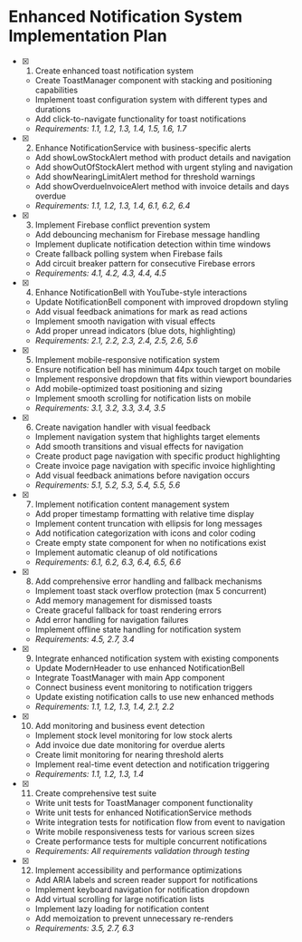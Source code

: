 # Enhanced Notification System Implementation Plan

- [x] 1. Create enhanced toast notification system


  - Create ToastManager component with stacking and positioning capabilities
  - Implement toast configuration system with different types and durations
  - Add click-to-navigate functionality for toast notifications
  - _Requirements: 1.1, 1.2, 1.3, 1.4, 1.5, 1.6, 1.7_

- [x] 2. Enhance NotificationService with business-specific alerts


  - Add showLowStockAlert method with product details and navigation
  - Add showOutOfStockAlert method with urgent styling and navigation
  - Add showNearingLimitAlert method for threshold warnings
  - Add showOverdueInvoiceAlert method with invoice details and days overdue
  - _Requirements: 1.1, 1.2, 1.3, 1.4, 6.1, 6.2, 6.4_

- [x] 3. Implement Firebase conflict prevention system


  - Add debouncing mechanism for Firebase message handling
  - Implement duplicate notification detection within time windows
  - Create fallback polling system when Firebase fails
  - Add circuit breaker pattern for consecutive Firebase errors
  - _Requirements: 4.1, 4.2, 4.3, 4.4, 4.5_

- [x] 4. Enhance NotificationBell with YouTube-style interactions


  - Update NotificationBell component with improved dropdown styling
  - Add visual feedback animations for mark as read actions
  - Implement smooth navigation with visual effects
  - Add proper unread indicators (blue dots, highlighting)
  - _Requirements: 2.1, 2.2, 2.3, 2.4, 2.5, 2.6, 5.6_



- [x] 5. Implement mobile-responsive notification system


  - Ensure notification bell has minimum 44px touch target on mobile
  - Implement responsive dropdown that fits within viewport boundaries
  - Add mobile-optimized toast positioning and sizing
  - Implement smooth scrolling for notification lists on mobile
  - _Requirements: 3.1, 3.2, 3.3, 3.4, 3.5_

- [x] 6. Create navigation handler with visual feedback


  - Implement navigation system that highlights target elements
  - Add smooth transitions and visual effects for navigation
  - Create product page navigation with specific product highlighting
  - Create invoice page navigation with specific invoice highlighting
  - Add visual feedback animations before navigation occurs
  - _Requirements: 5.1, 5.2, 5.3, 5.4, 5.5, 5.6_

- [x] 7. Implement notification content management system



  - Add proper timestamp formatting with relative time display
  - Implement content truncation with ellipsis for long messages
  - Add notification categorization with icons and color coding
  - Create empty state component for when no notifications exist
  - Implement automatic cleanup of old notifications
  - _Requirements: 6.1, 6.2, 6.3, 6.4, 6.5, 6.6_


- [x] 8. Add comprehensive error handling and fallback mechanisms

  - Implement toast stack overflow protection (max 5 concurrent)
  - Add memory management for dismissed toasts
  - Create graceful fallback for toast rendering errors
  - Add error handling for navigation failures
  - Implement offline state handling for notification system
  - _Requirements: 4.5, 2.7, 3.4_

- [x] 9. Integrate enhanced notification system with existing components


  - Update ModernHeader to use enhanced NotificationBell
  - Integrate ToastManager with main App component
  - Connect business event monitoring to notification triggers
  - Update existing notification calls to use new enhanced methods
  - _Requirements: 1.1, 1.2, 1.3, 1.4, 2.1, 2.2_

- [x] 10. Add monitoring and business event detection


  - Implement stock level monitoring for low stock alerts
  - Add invoice due date monitoring for overdue alerts
  - Create limit monitoring for nearing threshold alerts
  - Implement real-time event detection and notification triggering
  - _Requirements: 1.1, 1.2, 1.3, 1.4_


- [x] 11. Create comprehensive test suite

  - Write unit tests for ToastManager component functionality
  - Write unit tests for enhanced NotificationService methods
  - Write integration tests for notification flow from event to navigation
  - Write mobile responsiveness tests for various screen sizes
  - Create performance tests for multiple concurrent notifications
  - _Requirements: All requirements validation through testing_

- [x] 12. Implement accessibility and performance optimizations


  - Add ARIA labels and screen reader support for notifications
  - Implement keyboard navigation for notification dropdown
  - Add virtual scrolling for large notification lists
  - Implement lazy loading for notification content
  - Add memoization to prevent unnecessary re-renders
  - _Requirements: 3.5, 2.7, 6.3_